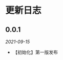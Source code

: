 # 更新日志

## 0.0.1

_2021-09-15_

- 【初始化】第一版发布

<!-- ## 1.0.0

_2021-09-10_

- 【停更】描述
- 【新增】描述
- 【新增】描述
- 【修复】描述 -->